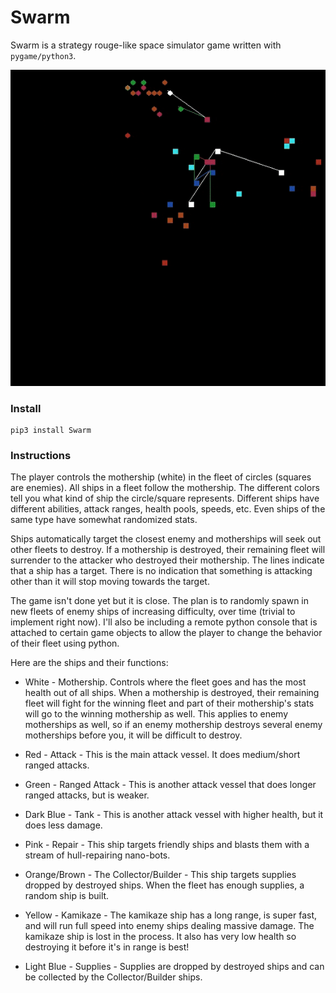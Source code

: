 # Swarm

Swarm is a strategy rouge-like space simulator game written with `pygame/python3`.

![](example_gameplay.gif)

### Install

    pip3 install Swarm

### Instructions

The player controls the mothership (white) in the fleet of circles (squares are enemies).  All ships in a fleet follow the mothership.  The different colors tell you what kind of ship the circle/square represents.  Different ships have different abilities, attack ranges, health pools, speeds, etc.  Even ships of the same type have somewhat randomized stats.

Ships automatically target the closest enemy and motherships will seek out other fleets to destroy.  If a mothership is destroyed, their remaining fleet will surrender to the attacker who destroyed their mothership.  The lines indicate that a ship has a target.  There is no indication that something is attacking other than it will stop moving towards the target.

The game isn't done yet but it is close.  The plan is to randomly spawn in new fleets of enemy ships of increasing difficulty, over time (trivial to implement right now).  I'll also be including a remote python console that is attached to certain game objects to allow the player to change the behavior of their fleet using python.

Here are the ships and their functions:

* White - Mothership.  Controls where the fleet goes and has the most health out of all ships.  When a mothership is destroyed, their remaining fleet will fight for the winning fleet and part of their mothership's stats will go to the winning mothership as well.  This applies to enemy motherships as well, so if an enemy mothership destroys several enemy motherships before you, it will be difficult to destroy.

* Red - Attack - This is the main attack vessel.  It does medium/short ranged attacks.

* Green - Ranged Attack - This is another attack vessel that does longer ranged attacks, but is weaker.

* Dark Blue - Tank - This is another attack vessel with higher health, but it does less damage.

* Pink - Repair - This ship targets friendly ships and blasts them with a stream of hull-repairing nano-bots.

* Orange/Brown - The Collector/Builder - This ship targets supplies dropped by destroyed ships.  When the fleet has enough supplies, a random ship is built.

* Yellow - Kamikaze - The kamikaze ship has a long range, is super fast, and will run full speed into enemy ships dealing massive damage.  The kamikaze ship is lost in the process.  It also has very low health so destroying it before it's in range is best!

* Light Blue - Supplies - Supplies are dropped by destroyed ships and can be collected by the Collector/Builder ships.



